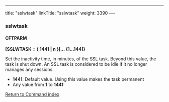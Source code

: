 ---
title: "sslwtask"
linkTitle: "sslwtask"
weight: 3390
--- <span id="sslwtask"></span>

### sslwtask

#### CFTPARM

****[SSLWTASK = { 1441
&#124; n }]... {1...1441}****

Set the inactivity time, in minutes, of the SSL task. Beyond this value,
the task is shut down. An SSL task is considered to be idle if it no longer
manages any sessions.

- ****1441****:
    Default value. Using this value makes the task permanent
- Any value
    from ****1**** to ****1441****

[Return to Command index](../../)
